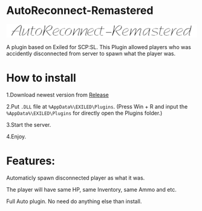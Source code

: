 # AutoReconnect-Remastered
<div align="center">
  <img src="https://github.com/XKaguya/AutoReconnect-Remastered/blob/main/AutoReconnect-Remastered.png">
</div>

A plugin based on Exiled for SCP:SL. This Plugin allowed players who was accidently disconnected from server to spawn what the player was.

# How to install

1.Download newest version from [Release](https://github.com/XKaguya/AutoReconnect-Remastered/releases)

2.Put `.DLL` file at `%AppData%\EXILED\Plugins`. (Press Win + R and input the `%AppData%\EXILED\Plugins` for directly open the Plugins folder.)

3.Start the server.

4.Enjoy.


# Features:

Automaticly spawn disconnected player as what it was.

The player will have same HP, same Inventory, same Ammo and etc.

Full Auto plugin. No need do anything else than install.


